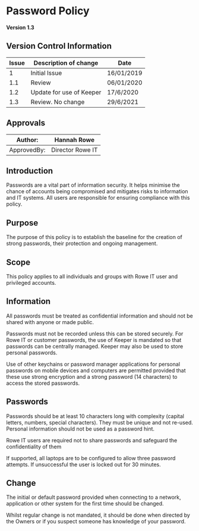 # Password Policy

**Version 1.3**

## Version Control Information 

| **Issue** | **Description of change** | **Date**   |
| --------- | ------------------------- | ---------- |
| 1         | Initial Issue             | 16/01/2019 |
| 1.1       | Review                    | 06/01/2020 |
| 1.2       | Update for use of Keeper  | 17/6/2020  |
| 1.3       | Review. No change         | 29/6/2021  |

## Approvals

| Author:     | Hannah Rowe      |
| ----------- | ---------------- |
| ApprovedBy: | Director Rowe IT |

## Introduction 

Passwords are a vital part of information security. It helps minimise the chance of accounts being compromised and mitigates risks to information and IT systems. All users are responsible for ensuring compliance with this policy. 

## Purpose

The purpose of this policy is to establish the baseline for the creation of strong passwords, their protection and ongoing management. 

## Scope 

This policy applies to all individuals and groups with Rowe IT user and privileged accounts. 

## Information

All passwords must be treated as confidential information and should not be shared with anyone or made public. 

Passwords must not be recorded unless this can be stored securely. For Rowe IT or customer passwords, the use of Keeper is mandated so that passwords can be centrally managed. Keeper may also be used to store personal passwords. 

Use of other keychains or password manager applications for personal passwords on mobile devices and computers are permitted provided that these use strong encryption and a strong password (14 characters) to access the stored passwords. 

## Passwords

Passwords should be at least 10 characters long with complexity (capital letters, numbers, special characters). They must be unique and not re-used. Personal information should not be used as a password hint. 

Rowe IT users are required not to share passwords and safeguard the confidentiality of them 

If supported, all laptops are to be configured to allow three password attempts. If unsuccessful the user is locked out for 30 minutes. 

## Change

The initial or default password provided when connecting to a network, application or other system for the first time should be changed. 

Whilst regular change is not mandated, it should be done when directed by the Owners or if you suspect someone has knowledge of your password.